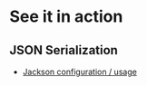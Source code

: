 # See it in action

## JSON Serialization
* [Jackson configuration / usage](https://www.stubbornjava.com/posts/2016-12-21-practical-jackson-objectmapper-config)

